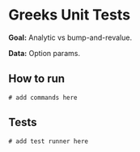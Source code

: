 # Greeks Unit Tests

**Goal:** Analytic vs bump-and-revalue.

**Data:** Option params.

## How to run

```
# add commands here
```

## Tests

```
# add test runner here
```
